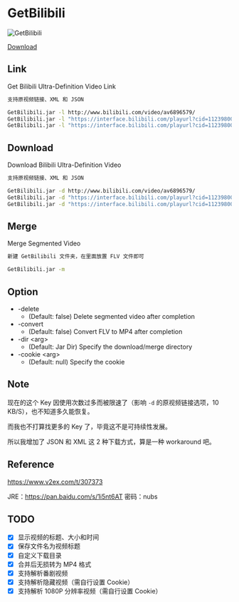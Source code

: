 # GetBilibili
![](http://ww4.sinaimg.cn/large/a15b4afegw1f80cg69rtpg20sp0ehte3 "GetBilibili")

[Download](https://github.com/XhstormR/GetBilibili/releases/latest "GetBilibili")

## Link
Get Bilibili Ultra-Definition Video Link
```bash
支持原视频链接、XML 和 JSON

GetBilibili.jar -l http://www.bilibili.com/video/av6896579/
GetBilibili.jar -l "https://interface.bilibili.com/playurl?cid=11239800&ts=1477907912&player=1&sign=d47cc63f6ca756e3d9b806b7068df18b"
GetBilibili.jar -l "https://interface.bilibili.com/playurl?cid=11239800&appkey=84956560bc028eb7&otype=json&type=flv&quality=3&sign=c639a8283b4180cf0c3d553de3387309"
```

## Download
Download Bilibili Ultra-Definition Video
```bash
支持原视频链接、XML 和 JSON

GetBilibili.jar -d http://www.bilibili.com/video/av6896579/
GetBilibili.jar -d "https://interface.bilibili.com/playurl?cid=11239800&ts=1477907912&player=1&sign=d47cc63f6ca756e3d9b806b7068df18b"
GetBilibili.jar -d "https://interface.bilibili.com/playurl?cid=11239800&appkey=84956560bc028eb7&otype=json&type=flv&quality=3&sign=c639a8283b4180cf0c3d553de3387309"
```

## Merge
Merge Segmented Video
```bash
新建 GetBilibili 文件夹，在里面放置 FLV 文件即可

GetBilibili.jar -m
```

## Option
* -delete
  * (Default: false) Delete segmented video after completion
* -convert
  * (Default: false) Convert FLV to MP4 after completion
* -dir \<arg\>
  * (Default: Jar Dir) Specify the download/merge directory
* -cookie \<arg\>
  * (Default: null) Specify the cookie

## Note
现在的这个 Key 因使用次数过多而被限速了（影响 `-d` 的原视频链接选项，10 KB/S），也不知道多久能恢复。

而我也不打算找更多的 Key 了，毕竟这不是可持续性发展。

所以我增加了 JSON 和 XML 这 2 种下载方式，算是一种 workaround 吧。

## Reference
https://www.v2ex.com/t/307373

JRE：https://pan.baidu.com/s/1i5nt6AT 密码：nubs

## TODO
- [x] 显示视频的标题、大小和时间
- [x] 保存文件名为视频标题
- [x] 自定义下载目录
- [x] 合并后无损转为 MP4 格式
- [x] 支持解析番剧视频
- [x] 支持解析隐藏视频（需自行设置 Cookie）
- [x] 支持解析 1080P 分辨率视频（需自行设置 Cookie）
